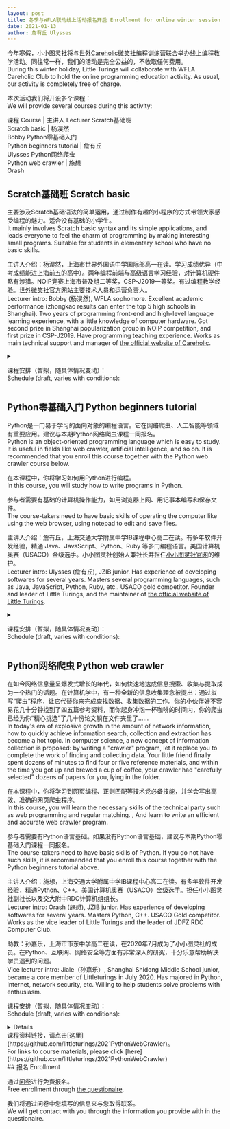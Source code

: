 ```yaml
---
layout: post
title: 冬季与WFLA联动线上活动报名开启 Enrollment for online winter session together with WFLA
date: 2021-01-13
author: 詹有丘 Ulysses
---
```


今年寒假，小小图灵社将与[世外Careholic微笑社](http://careholic.cn)编程训练营联合举办线上编程教学活动。同往常一样，我们的活动是完全公益的，不收取任何费用。<br/>
During this winter holiday, Little Turings will collaborate with WFLA Careholic Club to hold the online programming education activity.
As usual, our activity is completely free of charge.

本次活动我们将开设多个课程：<br/>
We will provide several courses during this activity:

课程 Course | 主讲人 Lecturer
Scratch基础班<br/>Scratch basic | 杨淏然<br/>Bobby
Python零基础入门<br/>Python beginners tutorial | 詹有丘<br/>Ulysses
Python网络爬虫<br/>Python web crawler | 施想<br/>Orash

## Scratch基础班 Scratch basic

主要涉及Scratch基础语法的简单运用，通过制作有趣的小程序的方式带领大家感受编程的魅力。适合没有基础的小学生。<br/>
It mainly involves Scratch basic syntax and its simple applications, and leads everyone to feel the charm of programming by making interesting small programs. Suitable for students in elementary school who have no basic skills.

主讲人介绍：杨淏然，上海市世界外国语中学国际部高一在读。学习成绩优异（中考成绩能进上海前五的高中）。两年编程前端与高级语言学习经验，对计算机硬件略有涉猎。NOIP竞赛上海市普及组二等奖，CSP-J2019一等奖。有过编程教学经验。[世外微笑社官方网站](http://careholic.cn)主要技术人员和运营负责人。<br/>
Lecturer intro: Bobby (杨淏然), WFLA sophomore. Excellent academic performance (zhongkao results can enter the top 5 high schools in Shanghai). Two years of programming front-end and high-level language learning experience, with a little knowledge of computer hardware. Got second prize in Shanghai popularization group in NOIP competition, and first prize in CSP-J2019. Have programming teaching experience. Works as main technical support and manager of [the official website of Careholic](http://careholic.cn).

<details>
<summary><p>
课程安排（暂拟，随具体情况变动）：<br/>
Schedule (draft, varies with conditions):
</p></summary>

<p>日期：1/24、1/31、2/7、2/14、2/21<br/>
Dates: 1/24, 1/31, 2/7, 2/14, 2/21</p>

<p>上课时间为19:00&ndash;20:30。<br/>
The time is 19:00&ndash;20:30.</p>

<p>将包含以下内容：<br/>
Will contain the following contents:</p>

<table><tbody>
<tr><td>欢乐游乐场<br/>The amusement park</td><td>熟悉Scratch，学会舞台设置和角色布局。<br/>Get familiar with Scratch, learn how to set the stage and characters layout.</td></tr>
<tr><td>登陆X星球<br/>Landing in X planet</td><td>学会调整角色大小、角度。<br/>Learn how to configure the size and angle of characters.</td></tr>
<tr><td>宠物时装秀<br/>Pet fashion show</td><td>学会组合角色，修改角色的颜色。<br/>Learn how to combine characters and configure the color of characters.</td></tr>
<tr><td>美丽世界<br/>The beautiful world</td><td>学会绘制简单背景和角色，涂渐变色。<br/>Learn how to draw simple background and characters and apply gradient color.</td></tr>
<tr><td>快乐的节日<br/>The happy festival</td><td>开始接触程序，为作品增加背景音乐。<br/>Begin with programs and add background music to the work.</td></tr>
<tr><td>海底世界<br/>The undersea world</td><td></td></tr>
<tr><td>活力森林<br/>The dynamic forest</td><td></td></tr>
<tr><td>我喜欢的动物<br/>My favourite animals</td><td>理解时序。学会录音，并通过编程来组织时序，完成一个展示动画。<br/>Understand timing sequence. Learn how to record audio, and organize the timing sequence by programming to finish a animation.</td></tr>
</tbody></table>

</details>

## Python零基础入门 Python beginners tutorial

Python是一门易于学习的面向对象的编程语言。它在网络爬虫、人工智能等领域有重要应用。建议与本期Python网络爬虫课程一同报名。<br/>
Python is an object-oriented programming language which is easy to study.
It is useful in fields like web crawler, artificial intelligence, and so on.
It is recommended that you enroll this course together with the Python web crawler course below.

在本课程中，你将学习如何用Python进行编程。<br/>
In this course, you will study how to write programs in Python.

参与者需要有基础的计算机操作能力，如用浏览器上网、用记事本编写和保存文件。<br/>
The course-takers need to have basic skills of operating the computer like using the web browser, using notepad to edit and save files.

主讲人介绍：詹有丘，上海交通大学附属中学IB课程中心高二在读。有多年软件开发经验，精通 Java、JavaScript、Python、Ruby 等多门编程语言。美国计算机奥赛（USACO）金级选手。小小图灵社创始人兼社长并担任[小小图灵社官网](https://littleturings.github.io)的维护。<br/>
Lecturer intro: Ulysses (詹有丘), JZIB junior.
Has experience of developing softwares for several years.
Masters several programming languages, such as Java, JavaScript, Python, Ruby, etc..
USACO gold competitor.
Founder and leader of Little Turings, and the maintainer of [the official website of Little Turings](https://littleturings.github.io).

<details>
<summary><p>
课程安排（暂拟，随具体情况变动）：<br/>
Schedule (draft, varies with conditions):
</p></summary>

<table><tbody>
<tr><td>1/23 14:00&ndash;17:00</td><td>计算机基础、环境搭建、基础语法<br/>Basic computer operations, environment, basic syntax</td></tr>
<tr><td>1/24 14:00&ndash;17:00</td><td>基本数据类型、运算符、数学<br/>Primitive data types, operators, math</td></tr>
<tr><td>1/25 14:00&ndash;17:00</td><td>列表、字符串<br/>Lists, strings</td></tr>
<tr><td>1/26 14:00&ndash;17:00</td><td>控制结构、函数<br/>Control flow, functions</td></tr>
</tbody></table>

</details>

## Python网络爬虫 Python web crawler

在如今网络信息量呈爆发式增长的年代，如何快速地达成信息搜索、收集与提取成为一个热门的话题。在计算机学中，有一种全新的信息收集理念被提出：通过拟写“爬虫”程序，让它代替你来完成查找数据、收集数据的工作。你的小伙伴好不容易花几十分钟找到了四五篇参考资料，而你起身冲泡一杯咖啡的时间内，你的爬虫已经为你“精心挑选”了几十份论文躺在文件夹里了……<br/>
In today's era of explosive growth in the amount of network information, how to quickly achieve information search, collection and extraction has become a hot topic. In computer science, a new concept of information collection is proposed: by writing a "crawler" program, let it replace you to complete the work of finding and collecting data. Your little friend finally spent dozens of minutes to find four or five reference materials, and within the time you got up and brewed a cup of coffee, your crawler had "carefully selected" dozens of papers for you, lying in the folder. 

在本课程中，你将学习到网页编程、正则匹配等技术党必备技能，并学会写出高效、准确的网页爬虫程序。<br/>
In this course, you will learn the necessary skills of the technical party such as web programming and regular matching. , And learn to write an efficient and accurate web crawler program.

参与者需要有Python语言基础。如果没有Python语言基础，建议与本期Python零基础入门课程一同报名。<br/>
The course-takers need to have basic skills of Python.
If you do not have such skills, it is recommended that you enroll this course together with the Python beginners tutorial above.

主讲人介绍：施想，上海交通大学附属中学IB课程中心高二在读。有多年软件开发经验，精通Python、C++。美国计算机奥赛（USACO）金级选手。担任小小图灵社副社长以及交大附中RDC计算机组组长。<br/>
Lecturer intro: Orash (施想), JZIB junior.
Has experience of developing softwares for several years.
Masters Python, C++.
USACO Gold competitor.
Works as the vice leader of Little Turings and the leader of JDFZ RDC Computer Club.

助教：孙嘉乐，上海市市东中学高二在读，在2020年7月成为了小小图灵社的成员。在Python、互联网、网络安全等方面有非常深入的研究，十分乐意帮助解决学员遇到的问题。<br/>
Vice lecturer intro: Jiale（孙嘉乐）, Shanghai Shidong Middle School junior,
became a core member of Littleturings in July 2020.
Has majored in Python, Internet, network security, etc.
Willing to help students solve problems with enthusiasm. 

<summary><p>
课程安排（暂拟，随具体情况变动）：<br/>
Schedule (draft, varies with conditions):
</p></summary>

<details>	

<table><tbody>
<tr><td>2/1 10:00&ndash;12:00</td><td>爬虫介绍与开发常用模块的使用<br/>Introduction to Crawler and the use of development modules</td></tr>
<tr><td>2/2 10:00&ndash;12:00</td><td>数据提取与验证码的识别<br/>Data extraction and verification code recognition</td></tr>
<tr><td>2/3 10:00&ndash;12:00</td><td>Scrapy框架<br/>Scrapy structure</td></tr>
<tr><td>2/4 10:00&ndash;12:00</td><td>Scrapy框架高级与爬虫数据存储<br/>Scrapy structure advanced and crawler data storage</td></tr>
<tr><td>2/5 10:00&ndash;12:00</td><td>动态数据抓取与分布式爬虫<br/>Extraction of dynamic data and distributed crawler</td></tr>
</tbody></table>

</details>
课程资料链接，请点击[这里](https://github.com/littleturings/2021PythonWebCrawler)。<br/>
For links to course materials, please click [here](https://github.com/littleturings/2021PythonWebCrawler)<br/>
## 报名 Enrollment

通过[问卷](https://www.wjx.top/m/104518878.aspx)进行免费报名。<br/>
Free enrollment through [the questionaire](https://www.wjx.top/m/104518878.aspx).

我们将通过问卷中您填写的信息来与您取得联系。<br/>
We will get contact with you through the information you provide with in the questionaire.
